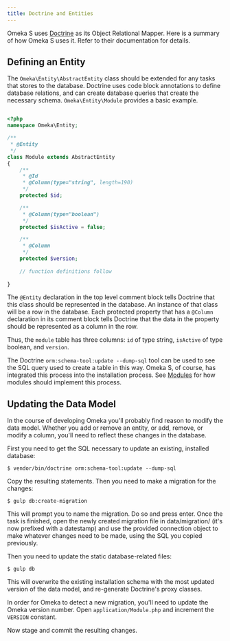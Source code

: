 ```yaml
---
title: Doctrine and Entities
---
```


Omeka S uses [Doctrine](http://www.doctrine-project.org/) as its Object Relational Mapper. Here is a summary of how Omeka S uses it. Refer to their documentation for details.

## Defining an Entity

The `Omeka\Entity\AbstractEntity` class should be extended for any tasks that stores to the database. Doctrine uses code block annotations to define database relations, and can create database queries that create the necessary schema. `Omeka\Entity\Module` provides a basic example.


```php

<?php
namespace Omeka\Entity;

/**
 * @Entity
 */
class Module extends AbstractEntity
{
    /**
     * @Id
     * @Column(type="string", length=190)
     */
    protected $id;

    /**
     * @Column(type="boolean")
     */
    protected $isActive = false;

    /**
     * @Column
     */
    protected $version;
    
    // function definitions follow
    
}
```

The `@Entity` declaration in the top level comment block tells Doctrine that this class should be represented in the database. An instance of that class will be a row in the database. Each protected property that has a `@Column` declaration in its comment block tells Doctrine that the data in the property should be represented as a column in the row.

Thus, the `module` table has three columns: `id` of type string, `isActive` of type boolean, and `version`.

The Doctrine `orm:schema-tool:update --dump-sql` tool can be used to see the SQL query used to create a table in this way. Omeka S, of course, has integrated this process into the installation process. See [Modules](../modules/index.md) for how modules should implement this process.

## Updating the Data Model

In the course of developing Omeka you'll probably find reason to modify the data model. Whether you add or remove an entity, or add, remove, or modify a column, you'll need to reflect these changes in the database.

First you need to get the SQL necessary to update an existing, installed database:

    $ vendor/bin/doctrine orm:schema-tool:update --dump-sql

Copy the resulting statements. Then you need to make a migration for the changes:

    $ gulp db:create-migration

This will prompt you to name the migration. Do so and press enter. Once the task is finished, open the newly created migration file in data/migration/ (it's now prefixed with a datestamp) and use the provided connection object to make whatever changes need to be made, using the SQL you copied previously.

Then you need to update the static database-related files:

    $ gulp db

This will overwrite the existing installation schema with the most updated version of the data model, and re-generate Doctrine's proxy classes.

In order for Omeka to detect a new migration, you'll need to update the Omeka version number. Open `application/Module.php` and increment the `VERSION` constant.

Now stage and commit the resulting changes.

